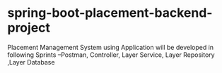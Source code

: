 # spring-boot-placement-backend-project
Placement Management System  using Application will be developed in following Sprints –Postman, Controller, Layer Service, Layer Repository ,Layer Database
